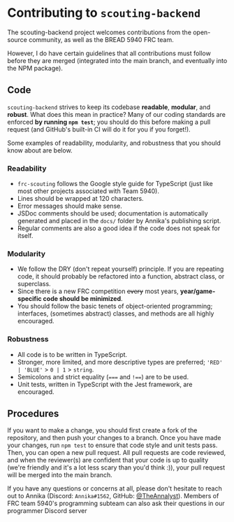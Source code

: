 # Contributing to `scouting-backend`
The scouting-backend project welcomes contributions from the open-source community, as well as the BREAD 5940 FRC team.

However, I do have certain guidelines that all contributions must follow before they are merged (integrated into the main branch, and eventually into the NPM package).

## Code
`scouting-backend` strives to keep its codebase **readable**, **modular**, and **robust**. What does this mean in practice?
Many of our coding standards are enforced **by running `npm test`**; you should do this before making a pull request (and GitHub's built-in CI will do it for you if you forget!).

Some examples of readability, modularity, and robustness that you should know about are below.

### Readability
- `frc-scouting` follows the Google style guide for TypeScript (just like most other projects associated with Team 5940).
- Lines should be wrapped at 120 characters.
- Error messages should make sense.
- JSDoc comments should be used; documentation is automatically generated and placed in the `docs/` folder by Annika's publishing script.
- Regular comments are also a good idea if the code does not speak for itself.

### Modularity
- We follow the DRY (don't repeat yourself) principle. If you are repeating code, it should probably be refactored into a function, abstract class, or superclass.
- Since there is a new FRC competition ~~every~~ most years, **year/game-specific code should be minimized**.
- You should follow the basic tenets of object-oriented programming; interfaces, (sometimes abstract) classes, and methods are all highly encouraged.

### Robustness
- All code is to be written in TypeScript.
- Stronger, more limited, and more descriptive types are preferred; `'RED' | 'BLUE'` > `0 | 1` > `string`.
- Semicolons and strict equality (`===` and `!==`) are to be used.
- Unit tests, written in TypeScript with the Jest framework, are encouraged.

## Procedures
If you want to make a change, you should first create a fork of the repository, and then push your changes to a branch.
Once you have made your changes, run `npm test` to ensure that code style and unit tests pass.
Then, you can open a new pull request. All pull requests are code reviewed, and when the reviewer(s) are confident that your code is up to quality (we're friendly and it's a lot less scary than you'd think :)), your pull request will be merged into the main branch.

If you have any questions or concerns at all, please don't hesitate to reach out to Annika (Discord: `Annika#1562`, GitHub: [@TheAnnalyst](https://github.com/TheAnnalyst)).
Members of FRC team 5940's programming subteam can also ask their questions in our programmer Discord server